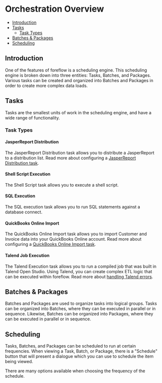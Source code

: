 # Orchestration Overview

-   [Introduction](#introduction)
-   [Tasks](#tasks)
    -   [Task Types](#task-types)
-   [Batches & Packages](#batches-packages)
-   [Scheduling](#scheduling)

<a name="introduction"></a>

## Introduction

One of the features of foreflow is a scheduling engine. This scheduling engine is broken down into three entities: Tasks, Batches, and Packages. Various tasks can be created and organized into Batches and Packages in order to create more complex data loads.

<a name="tasks"></a>

## Tasks

Tasks are the smallest units of work in the scheduling engine, and have a wide range of functionality.

<a name="task-types"></a>

### Task Types

<a name="jasper-report-distribution"></a>

#### JasperReport Distribution

The JasperReport Distribution task allows you to distribute a JasperReport to a distribution list. Read more about configuring a [JasperReport Distribution task](/{{version}}/reports-distribution).

<a name="shell-script-execution"></a>

#### Shell Script Execution

The Shell Script task allows you to execute a shell script.

<a name="sql-execution"></a>

#### SQL Execution

The SQL execution task allows you to run SQL statements against a database connect.

<a name="quickbooks-online-import"></a>

#### QuickBooks Online Import

The QuickBooks Online Import task allows you to import Customer and Invoice data into your QuickBooks Online account.  Read more about configuring a [QuickBooks Online Import task](/{{version}}/quickbooks-online-import).

<a name="talend-job-execution"></a>

#### Talend Job Execution

The Talend Execution task allows you to run a compiled job that was built in Talend Open Studio. Using Talend, you can create complex ETL logic that can be executed within foreflow. Read more about [handling Talend errors](/{{version}}/orchestration-tasks-talend#error-handling).

<a name="batches-packages"></a>

## Batches & Packages

Batches and Packages are used to organize tasks into logical groups. Tasks can be organized into Batches, where they can be executed in parallel or in sequence. Likewise, Batches can be organized into Packages, where they can be executed in parallel or in sequence.

<a name="scheduling"></a>

## Scheduling

Tasks, Batches, and Packages can be scheduled to run at certain frequencies. When viewing a Task, Batch, or Package, there is a "Schedule" button that will present a dialogue which you can use to schedule the item being viewed.

There are many options available when choosing the frequency of the schedule.
